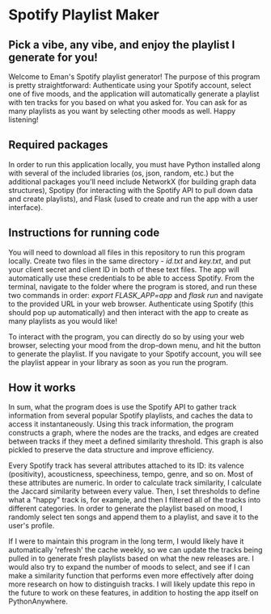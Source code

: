 # Spotify Playlist Maker

## Pick a vibe, any vibe, and enjoy the playlist I generate for you!

Welcome to Eman's Spotify playlist generator! The purpose of this program is pretty straightforward: Authenticate using your Spotify account, select one of five moods, and the application will automatically generate a playlist with ten tracks for you based on what you asked for. You can ask for as many playlists as you want by selecting other moods as well. Happy listening!

## Required packages

In order to run this application locally, you must have Python installed along with several of the included libraries (os, json, random, etc.) but the additional packages you'll need include NetworkX (for building graph data structures), Spotipy (for interacting with the Spotify API to pull down data and create playlists), and Flask (used to create and run the app with a user interface).

## Instructions for running code

You will need to download all files in this repository to run this program locally. Create two files in the same directory - *id.txt* and *key.txt*, and put your client secret and client ID in both of these text files. The app will automatically use these credentials to be able to access Spotify. From the terminal, navigate to the folder where the program is stored, and run these two commands in order: *export FLASK_APP=app* and *flask run* and navigate to the provided URL in your web browser. Authenticate using Spotify (this should pop up automatically) and then interact with the app to create as many playlists as you would like!

To interact with the program, you can directly do so by using your web browser, selecting your mood from the drop-down menu, and hit the button to generate the playlist. If you navigate to your Spotify account, you will see the playlist appear in your library as soon as you run the program.

## How it works

In sum, what the program does is use the Spotify API to gather track information from several popular Spotify playlists, and caches the data to access it instantaneously. Using this track information, the program constructs a graph, where the nodes are the tracks, and edges are created between tracks if they meet a defined similarity threshold. This graph is also pickled to preserve the data structure and improve efficiency.

Every Spotify track has several attributes attached to its ID: its valence (positivity), acousticness, speechiness, tempo, genre, and so on. Most of these attributes are numeric. In order to calculate track similarity, I calculate the Jaccard similarity between every value. Then, I set thresholds to define what a "happy" track is, for example, and then I filtered all of the tracks into different categories. In order to generate the playlist based on mood, I randomly select ten songs and append them to a playlist, and save it to the user's profile.

If I were to maintain this program in the long term, I would likely have it automatically 'refresh' the cache weekly, so we can update the tracks being pulled in to generate fresh playlists based on what the new releases are. I would also try to expand the number of moods to select, and see if I can make a similarity function that performs even more effectively after doing more research on how to distinguish tracks. I will likely update this repo in the future to work on these features, in addition to hosting the app itself on PythonAnywhere.
